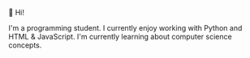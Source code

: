 👋 Hi!

I'm a programming student. I currently enjoy working with Python and HTML & JavaScript.
I'm currently learning about computer science concepts. 

<!---
rachburgos/rachburgos is a ✨ special ✨ repository because its `README.md` (this file) appears on your GitHub profile.
You can click the Preview link to take a look at your changes.
--->
